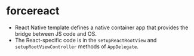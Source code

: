 # forcereact

* React Native template defines a native container app that provides the bridge between JS code and OS.
* The React-specific code is in the `setupReactRootView` and `setupRootViewController` methods of `AppDelegate`.
